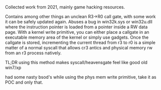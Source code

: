 Collected work from 2021,
mainly game hacking resources.

Contains among other things an unclean R3->R0 call gate,
with some work it can be safely updated again.
Abuses a bug in win32k.sys or win32u.dll where the instruction pointer is loaded from a pointer inside a RW data page. With a kernel write primitive, you can either place a callgate in an executable memory area of the kernel or simply use gadgets.
Once the callgate is stored, incrementing the current thread from r3 to r0 is a simple matter of a normal syscall that allows cr3 antics and physical memory rw from an r3 process natively.

TL;DR using this method makes syscall/heavensgate feel like good old win7/xp

had some nasty bsod's while using the phys mem write primitive, take it as POC and only that.

